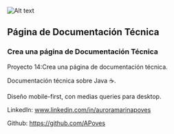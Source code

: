 ![Alt text](/relative/path/to/img.jpg?raw=true "Technical Documentation view")

## Página de Documentación Técnica

### Crea una página de Documentación Técnica


Proyecto 14:Crea una página de documentación técnica.


Documentación técnica sobre Java ☕. 

Diseño mobile-first, con medias queries para desktop.



LinkedIn: www.linkedin.com/in/auroramarinapoves

Github: https://github.com/APoves

